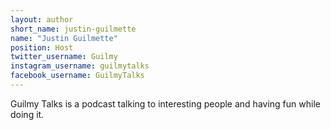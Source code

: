```yaml
---
layout: author
short_name: justin-guilmette
name: "Justin Guilmette"
position: Host
twitter_username: Guilmy
instagram_username: guilmytalks
facebook_username: GuilmyTalks
---
```

Guilmy Talks is a podcast talking to interesting people and having fun while doing it.
